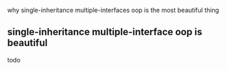 why single-inheritance multiple-interfaces oop is the most beautiful thing
## single-inheritance multiple-interface oop is beautiful

todo